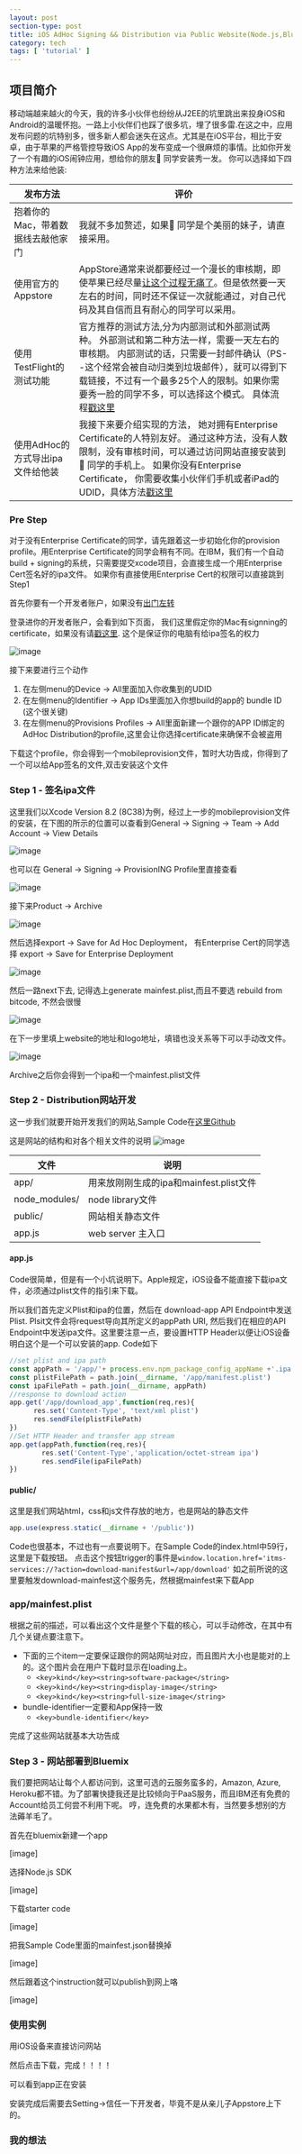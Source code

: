 ```yaml
---
layout: post
section-type: post
title: iOS AdHoc Signing && Distribution via Public Website(Node.js,Bluemix)
category: tech
tags: [ 'tutorial' ]
---
```

## 项目简介

移动端越来越火的今天，我的许多小伙伴也纷纷从J2EE的坑里跳出来投身iOS和Android的温暖怀抱。一路上小伙伴们也踩了很多坑，埋了很多雷.在这之中，应用发布问题的坑特别多，很多新人都会迷失在这点。尤其是在iOS平台，相比于安卓，由于苹果的严格管控导致iOS App的发布变成一个很麻烦的事情。比如你开发了一个有趣的iOS闹钟应用，想给你的朋友🐻 同学安装秀一发。 你可以选择如下四种方法来给他装:


发布方法                | 评价
----------------------------|-----------------------------
 抱着你的Mac，带着数据线去敲他家门        | 我就不多加赘述，如果🐻 同学是个美丽的妹子，请直接采用。
使用官方的Appstore | AppStore通常来说都要经过一个漫长的审核期，即使苹果已经尽量[让这个过程无痛了](http://www.feng.com/iPhone/news/2016-05-11/App-Store-application-review-time-is-less-than-24-hours_646453.shtml)。但是依然要一天左右的时间，同时还不保证一次就能通过，对自己代码及其自信而且有耐心的同学可以采用。
使用TestFlight的测试功能 | 官方推荐的测试方法,分为内部测试和外部测试两种。 外部测试和第二种方法一样，需要一天左右的审核期。 内部测试的话，只需要一封邮件确认（PS--这个经常会被自动归类到垃圾邮件），就可以得到下载链接，不过有一个最多25个人的限制。如果你需要秀一脸的同学不多，可以选择这个模式。 具体流程[戳这里](https://blog.coding.net/blog/ios-testFlight)
使用AdHoc的方式导出ipa文件给他装 | 我接下来要介绍实现的方法， 她对拥有Enterprise Certificate的人特别友好。 通过这种方法，没有人数限制，没有审核时间，可以通过访问网站直接安装到🐻 同学的手机上。 如果你没有Enterprise Certificate， 你需要收集小伙伴们手机或者iPad的UDID，具体方法[戳这里](http://www.iclarified.com/52179/how-to-find-your-iphones-udid)

### Pre Step

对于没有Enterprise Certificate的同学，请先跟着这一步初始化你的provision profile。用Enterprise Certificate的同学会稍有不同。在IBM，我们有一个自动build + signing的系统，只需要提交xcode项目，会直接生成一个用Enterprise Cert签名好的ipa文件。 如果你有直接使用Enterprise Cert的权限可以直接跳到Step1

首先你要有一个开发者账户，如果没有[出门左转](https://developer.apple.com/programs/enroll/)

登录进你的开发者账户，会看到如下页面， 我们这里假定你的Mac有signning的certificate，如果没有请[戳这里](https://developer.apple.com/library/content/documentation/IDEs/Conceptual/AppDistributionGuide/MaintainingCertificates/MaintainingCertificates.html). 这个是保证你的电脑有给ipa签名的权力

![image](https://s30.postimg.org/d4q1msh3l/Screen_Shot_2016_12_14_at_7_46_08_PM.png)

接下来要进行三个动作

1. 在左侧menu的Device -> All里面加入你收集到的UDID
2. 在左侧menu的Identifier -> App IDs里面加入你想build的app的 bundle ID (这个很关键)
3. 在左侧menu的Provisions Profiles -> All里面新建一个跟你的APP ID绑定的AdHoc Distribution的profile,这里会让你选择certificate来确保不会被盗用

下载这个profile，你会得到一个mobileprovision文件，暂时大功告成，你得到了一个可以给App签名的文件,双击安装这个文件


### Step 1 - 签名ipa文件


这里我们以Xcode Version 8.2 (8C38)为例，经过上一步的mobileprovision文件的安装，在下图的所示的位置可以查看到General -> Signing -> Team -> Add Account -> View Details

![image](https://s23.postimg.org/hs9njzn6z/Screen_Shot_2016_12_14_at_8_16_52_PM.png)

也可以在 General -> Signing -> ProvisionING Profile里直接查看

![image](https://s29.postimg.org/h0y3btko7/Screen_Shot_2016_12_14_at_8_21_06_PM.png)

接下来Product -> Archive

![image](https://s27.postimg.org/tvwccxhvn/Screen_Shot_2016_12_14_at_8_24_23_PM.png)

然后选择export -> Save for Ad Hoc Deployment， 有Enterprise Cert的同学选择 export -> Save for Enterprise Deployment

![image](https://s24.postimg.org/3rozz9m2d/Screen_Shot_2016_12_14_at_8_27_37_PM.png)

然后一路next下去, 记得选上generate mainfest.plist,而且不要选 rebuild from bitcode, 不然会很慢

![image](https://s26.postimg.org/dd7fprnwp/Screen_Shot_2016_12_15_at_5_04_24_PM.png)

在下一步里填上website的地址和logo地址，填错也没关系等下可以手动改文件。

![image](https://s26.postimg.org/oqtz0yyfd/Screen_Shot_2016_12_15_at_5_25_12_PM.png)

Archive之后你会得到一个ipa和一个mainfest.plist文件

### Step 2 - Distribution网站开发

这一步我们就要开始开发我们的网站,Sample Code在[这里Github](https://github.com/YouYue123/iOS-Adhoc-Distribution)

这是网站的结构和对各个相关文件的说明
![image](https://s26.postimg.org/lnxubc8uh/Screen_Shot_2016_12_15_at_5_55_11_PM.png)

文件 | 说明
----------------------------|-----------------------------
app/ | 用来放刚刚生成的ipa和mainfest.plist文件
node_modules/ | node library文件
public/ | 网站相关静态文件
app.js | web server 主入口

#### app.js
Code很简单，但是有一个小坑说明下。Apple规定，iOS设备不能直接下载ipa文件，必须通过plist文件的指引来下载。

所以我们首先定义Plist和ipa的位置，然后在 download-app API Endpoint中发送Plist. Plsit文件会将request导向其所定义的appPath URI, 然后我们在相应的API Endpoint中发送ipa文件。这里要注意一点，要设置HTTP Header以便让iOS设备明白这个是一个可以安装的app. Code如下

```javascript
//set plist and ipa path
const appPath = '/app/'+ process.env.npm_package_config_appName +'.ipa'
const plistFilePath = path.join(__dirname, '/app/manifest.plist')
const ipaFilePath = path.join(__dirname, appPath)
//response to download action
app.get('/app/download_app',function(req,res){
	  res.set('Content-Type', 'text/xml plist')
	  res.sendFile(plistFilePath)
})
//Set HTTP Header and transfer app stream
app.get(appPath,function(req,res){
		res.set('Content-Type','application/octet-stream ipa')
		res.sendFile(ipaFilePath)
})
```

#### public/

这里是我们网站html，css和js文件存放的地方，也是网站的静态文件
```javascript
app.use(express.static(__dirname + '/public'))
```
Code也很基本，不过也有一点要说明下。在Sample Code的index.html中59行，这里是下载按钮。 点击这个按钮trigger的事件是`window.location.href='itms-services://?action=download-manifest&url=/app/download'` 如之前所说的这里要触发download-mainfest这个服务先，然根据mainfest来下载App

### app/mainfest.plist

根据之前的描述，可以看出这个文件是整个下载的核心，可以手动修改，在其中有几个关键点要注意下。

- 下面的三个item一定要保证跟你的网站网址对应，而且图片大小也是能对的上的。这个图片会在用户下载时显示在loading上。
  - `<key>kind</key><string>software-package</string>`
  - `<key>kind</key><string>display-image</string>`
  - `<key>kind</key><string>full-size-image</string>`
- bundle-identifier一定要和App保持一致
  - `<key>bundle-identifier</key>`

完成了这些网站就基本大功告成

### Step 3 - 网站部署到Bluemix

我们要把网站让每个人都访问到，这里可选的云服务蛮多的，Amazon, Azure, Heroku都不错。为了部署快捷我还是比较倾向于PaaS服务，而且IBM还有免费的Account给员工何尝不利用下呢。 哼，连免费的水果都木有，当然要多想别的方法薅羊毛了。

首先在bluemix新建一个app

[image]

选择Node.js SDK

[image]

下载starter code

[image]

把我Sample Code里面的mainfest.json替换掉

[image]

然后跟着这个instruction就可以publish到网上咯

[image]

### 使用实例

用iOS设备来直接访问网站

然后点击下载，完成！！！！

可以看到app正在安装

安装完成后需要去Setting->信任一下开发者，毕竟不是从亲儿子Appstore上下的。

### 我的想法
